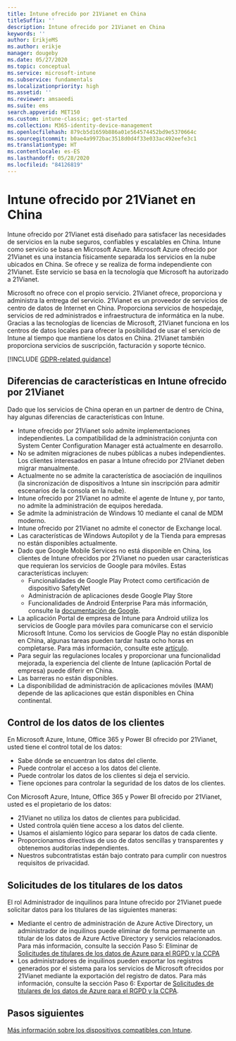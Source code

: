 ```yaml
---
title: Intune ofrecido por 21Vianet en China
titleSuffix: ''
description: Intune ofrecido por 21Vianet en China
keywords: ''
author: ErikjeMS
ms.author: erikje
manager: dougeby
ms.date: 05/27/2020
ms.topic: conceptual
ms.service: microsoft-intune
ms.subservice: fundamentals
ms.localizationpriority: high
ms.assetid: ''
ms.reviewer: amsaeedi
ms.suite: ems
search.appverid: MET150
ms.custom: intune-classic; get-started
ms.collection: M365-identity-device-management
ms.openlocfilehash: 879cb5d1659b886a01e564574452bd9e5370664c
ms.sourcegitcommit: b0ae4a9972bac3518d0d4f33e033ac492eefe3c1
ms.translationtype: HT
ms.contentlocale: es-ES
ms.lasthandoff: 05/28/2020
ms.locfileid: "84126819"
---
```

# <a name="intune-operated-by-21vianet-in-china"></a>Intune ofrecido por 21Vianet en China  

Intune ofrecido por 21Vianet está diseñado para satisfacer las necesidades de servicios en la nube seguros, confiables y escalables en China. Intune como servicio se basa en Microsoft Azure. Microsoft Azure ofrecido por 21Vianet es una instancia físicamente separada los servicios en la nube ubicados en China. Se ofrece y se realiza de forma independiente con 21Vianet. Este servicio se basa en la tecnología que Microsoft ha autorizado a 21Vianet.

Microsoft no ofrece con el propio servicio. 21Vianet ofrece, proporciona y administra la entrega del servicio. 21Vianet es un proveedor de servicios de centro de datos de Internet en China. Proporciona servicios de hospedaje, servicios de red administrados e infraestructura de informática en la nube. Gracias a las tecnologías de licencias de Microsoft, 21Vianet funciona en los centros de datos locales para ofrecer la posibilidad de usar el servicio de Intune al tiempo que mantiene los datos en China. 21Vianet también proporciona servicios de suscripción, facturación y soporte técnico.

[!INCLUDE [GDPR-related guidance](../includes/gdpr-dsr-and-stp-note.md)]

## <a name="feature-differences-in-intune-operated-by-21vianet"></a>Diferencias de características en Intune ofrecido por 21Vianet

Dado que los servicios de China operan en un partner de dentro de China, hay algunas diferencias de características con Intune. 

- Intune ofrecido por 21Vianet solo admite implementaciones independientes. La compatibilidad de la administración conjunta con System Center Configuration Manager está actualmente en desarrollo.
- No se admiten migraciones de nubes públicas a nubes independientes. Los clientes interesados en pasar a Intune ofrecido por 21Vianet deben migrar manualmente.
- Actualmente no se admite la característica de asociación de inquilinos (la sincronización de dispositivos a Intune sin inscripción para admitir escenarios de la consola en la nube).
- Intune ofrecido por 21Vianet no admite el agente de Intune y, por tanto, no admite la administración de equipos heredada.
- Se admite la administración de Windows 10 mediante el canal de MDM moderno.
- Intune ofrecido por 21Vianet no admite el conector de Exchange local.
- Las características de Windows Autopilot y de la Tienda para empresas no están disponibles actualmente.
- Dado que Google Mobile Services no está disponible en China, los clientes de Intune ofrecidos por 21Vianet no pueden usar características que requieran los servicios de Google para móviles. Estas características incluyen:
  - Funcionalidades de Google Play Protect como certificación de dispositivo SafetyNet
  - Administración de aplicaciones desde Google Play Store
  - Funcionalidades de Android Enterprise Para más información, consulte la [documentación de Google](https://support.google.com/work/android/answer/6270910?hl=en).
- La aplicación Portal de empresa de Intune para Android utiliza los servicios de Google para móviles para comunicarse con el servicio Microsoft Intune. Como los servicios de Google Play no están disponible en China, algunas tareas pueden tardar hasta ocho horas en completarse. Para más información, consulte este [artículo](https://docs.microsoft.com/mem/intune/apps/manage-without-gms#limitations-of-intune-device-administrator-management-when-gms-is-unavailable). 
- Para seguir las regulaciones locales y proporcionar una funcionalidad mejorada, la experiencia del cliente de Intune (aplicación Portal de empresa) puede diferir en China.
- Las barreras no están disponibles.
- La disponibilidad de administración de aplicaciones móviles (MAM) depende de las aplicaciones que están disponibles en China continental.

## <a name="you-control-customer-data"></a>Control de los datos de los clientes

En Microsoft Azure, Intune, Office 365 y Power BI ofrecido por 21Vianet, usted tiene el control total de los datos:
- Sabe dónde se encuentran los datos del cliente.
- Puede controlar el acceso a los datos del cliente.
- Puede controlar los datos de los clientes si deja el servicio.
- Tiene opciones para controlar la seguridad de los datos de los clientes.

Con Microsoft Azure, Intune, Office 365 y Power BI ofrecido por 21Vianet, usted es el propietario de los datos:
- 21Vianet no utiliza los datos de clientes para publicidad.
- Usted controla quién tiene acceso a los datos del cliente.
- Usamos el aislamiento lógico para separar los datos de cada cliente.
- Proporcionamos directivas de uso de datos sencillas y transparentes y obtenemos auditorías independientes.
- Nuestros subcontratistas están bajo contrato para cumplir con nuestros requisitos de privacidad.

## <a name="data-subject-requests"></a>Solicitudes de los titulares de los datos

El rol Administrador de inquilinos para Intune ofrecido por 21Vianet puede solicitar datos para los titulares de las siguientes maneras:

- Mediante el centro de administración de Azure Active Directory, un administrador de inquilinos puede eliminar de forma permanente un titular de los datos de Azure Active Directory y servicios relacionados. Para más información, consulte la sección Paso 5: Eliminar de [Solicitudes de titulares de los datos de Azure para el RGPD y la CCPA](https://docs.microsoft.com/microsoft-365/compliance/gdpr-dsr-azure?view=o365-worldwide#step-5-delete)
- Los administradores de inquilinos pueden exportar los registros generados por el sistema para los servicios de Microsoft ofrecidos por 21Vianet mediante la exportación del registro de datos. Para más información, consulte la sección Paso 6: Exportar de [Solicitudes de titulares de los datos de Azure para el RGPD y la CCPA](https://docs.microsoft.com/microsoft-365/compliance/gdpr-dsr-azure?view=o365-worldwide#step-6-export).

## <a name="next-steps"></a>Pasos siguientes

[Más información sobre los dispositivos compatibles con Intune](supported-devices-browsers.md).